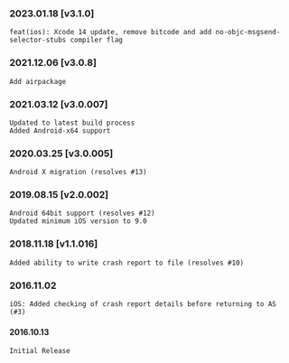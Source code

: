 

### 2023.01.18 [v3.1.0]

```
feat(ios): Xcode 14 update, remove bitcode and add no-objc-msgsend-selector-stubs compiler flag 
```


### 2021.12.06 [v3.0.8]

```
Add airpackage
```


### 2021.03.12 [v3.0.007]

```
Updated to latest build process  
Added Android-x64 support
```


### 2020.03.25 [v3.0.005]

```
Android X migration (resolves #13)
```


### 2019.08.15 [v2.0.002]

```
Android 64bit support (resolves #12)
Updated minimum iOS version to 9.0
```


### 2018.11.18 [v1.1.016]

```
Added ability to write crash report to file (resolves #10)
```

### 2016.11.02

```
iOS: Added checking of crash report details before returning to AS (#3)
```


#### 2016.10.13

```
Initial Release
```
